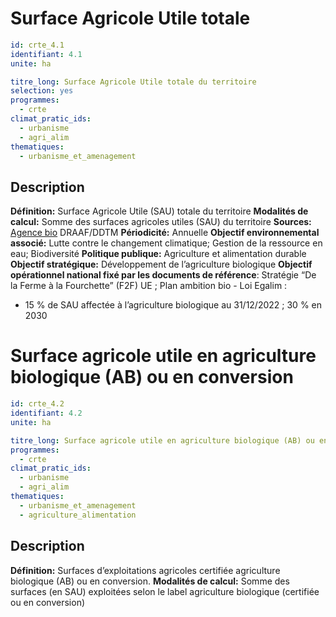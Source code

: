 # Surface Agricole Utile totale
```yaml
id: crte_4.1
identifiant: 4.1
unite: ha

titre_long: Surface Agricole Utile totale du territoire
selection: yes
programmes:
  - crte
climat_pratic_ids:
  - urbanisme
  - agri_alim
thematiques:
  - urbanisme_et_amenagement
```
## Description

**Définition:** Surface Agricole Utile (SAU) totale du territoire
**Modalités de calcul:** Somme des surfaces agricoles utiles (SAU) du territoire
**Sources:** <a href="https://www.agencebio.org/vos-outils/les-chiffres-cles/">Agence bio</a> DRAAF/DDTM
**Périodicité:** Annuelle
**Objectif environnemental associé:** Lutte contre le changement climatique; Gestion de la ressource en eau; Biodiversité
**Politique publique:** Agriculture et alimentation durable
**Objectif stratégique:** Développement de l’agriculture biologique
**Objectif opérationnel national fixé par les documents de référence**: Stratégie “De la Ferme à la Fourchette” (F2F) UE ; Plan ambition bio - Loi Egalim :
- 15 % de SAU affectée à l’agriculture biologique au 31/12/2022 ; 30 % en 2030

# Surface agricole utile en agriculture biologique (AB) ou en conversion
```yaml
id: crte_4.2
identifiant: 4.2
unite: ha

titre_long: Surface agricole utile en agriculture biologique (AB) ou en conversion
programmes:
  - crte
climat_pratic_ids:
  - urbanisme
  - agri_alim
thematiques:
  - urbanisme_et_amenagement
  - agriculture_alimentation
```
## Description

**Définition:** Surfaces d’exploitations agricoles certifiée agriculture biologique (AB) ou en conversion.
**Modalités de calcul:** Somme des surfaces (en SAU) exploitées selon le label agriculture biologique (certifiée ou en conversion)
